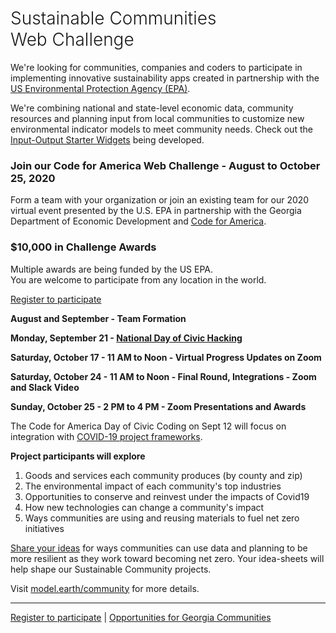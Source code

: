 <!-- MOVED TO Community/Challenge/README.md -->

<h1 style="font-weight:300">Sustainable Communities <span style="white-space:nowrap">Web Challenge</span></h1>

We're looking for communities, companies and coders to participate in implementing innovative sustainability apps created in partnership with the <a href="https://www.epa.gov" target="_parent">US Environmental Protection Agency (EPA)</a>. 
<!--
We'll be using the new environmentally-extended input-output model called 
<a href="https://cfpub.epa.gov/si/si_public_record_report.cfm?Lab=NRMRL&dirEntryId=336332" target="_blank">USEEIO</a> developed by the <a href="https://www.epa.gov" target="_parent">US Environmental Protection Agency (EPA)</a>. 
-->
We're combining national and state-level economic data, community resources and planning input from local communities to customize new environmental indicator models to meet community needs. Check out the [Input-Output Starter Widgets](https://modelearth.github.io/io/charts/) being developed.  


<h3>Join our Code for America Web Challenge - August to October 25, 2020</h3> 

Form a team with your organization or join an existing team for our 2020 virtual event presented by the U.S. EPA in partnership with the Georgia Department of Economic Development and <a href="https://www.codeforamerica.org/" target="_parent">Code for America</a>. 

<h3>$10,000 in Challenge Awards</h3>

Multiple awards are being funded by the US EPA.  
You are welcome to participate from any location in the world.  

<a href="registration/">Register to participate</a>  

<b>August and September - Team Formation</b>  

<b>Monday, September 21 - <a href="https://nationaltoday.com/national-civic-day-hacking/" target="national">National Day of Civic Hacking</a></b>   

<b>Saturday, October 17 - 11 AM to Noon - Virtual Progress Updates on Zoom</b>   

<b>Saturday, October 24 - 11 AM to Noon - Final Round, Integrations - Zoom and Slack Video</b> 

<b>Sunday, October 25 - 2 PM to 4 PM - Zoom Presentations and Awards</b>  

The Code for America Day of Civic Coding on Sept 12 will focus on integration with <span style="white-space: nowrap;"><a href="https://discourse.codeforamerica.org/t/index-of-covid-19-projects-in-the-network/715">COVID-19 project frameworks</a>.</span> 
<!--During the Sept 12th Zoom call, we'll present info about the Sustainable Communities Web Challenge. Some teams may opt to start building upon the EPA's industry input-output models and maps at that time.  -->


<b>Project participants will explore</b>
1. Goods and services each community produces (by county and zip)  
2. The environmental impact of each community's top industries  
3. Opportunities to conserve and reinvest under the impacts of Covid19
4. How new technologies can change a community's impact  
5. Ways communities are using and reusing materials to fuel net zero initiatives  

<a href="registration/">Share your ideas</a> 
for ways communities can use data and planning to be more resilient as they work toward becoming net zero. <!-- One to three page idea-sheets will be judged in May of 2020. Your input -->Your idea-sheets will help shape our Sustainable Community projects.   

<!--
A panel of judges will use Slack video to deliberate while using a Google Form for calculating scores for the Oct 25 awards.<br><br>
-->

Visit <a target="_parent" href="https://model.earth/community/">model.earth/community</a> for more details.  

<!--
Get an early start by competing in the DataBricks Hackathon

https://databricks.com/blog/2020/04/22/announcing-spark-ai-summit-hackathon-for-social-good.html?utm_source=databricks&utm_medium=home&utm_campaign=undefined&utm_content=undefined&utm_offer=undefined&utm_keyword=undefined&
-->

---
<a href="registration/">Register to participate</a> | 
<a href="https://model.georgia.org/" target="_parent">Opportunities for Georgia Communities</a>